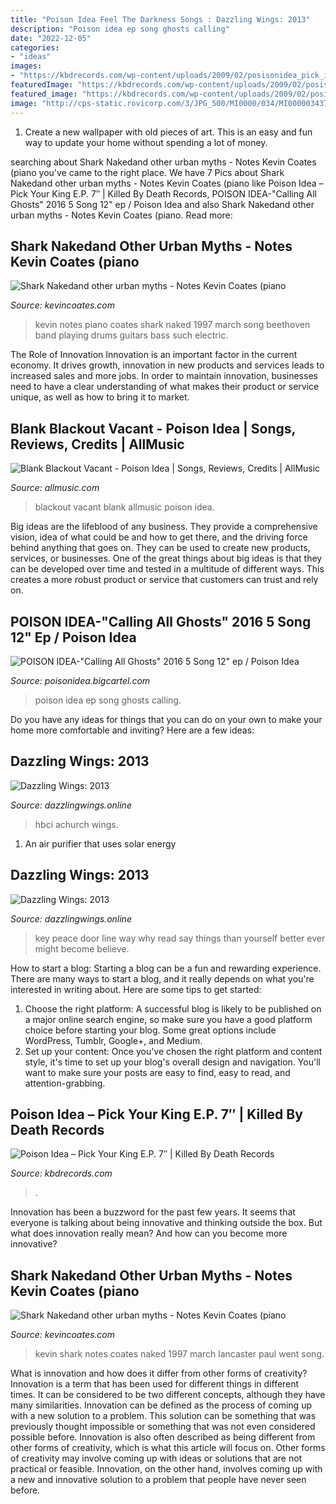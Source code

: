 ```yaml
---
title: "Poison Idea Feel The Darkness Songs : Dazzling Wings: 2013"
description: "Poison idea ep song ghosts calling"
date: "2022-12-05"
categories:
- "ideas"
images:
- "https://kbdrecords.com/wp-content/uploads/2009/02/posisonidea_pick_inside.jpg"
featuredImage: "https://kbdrecords.com/wp-content/uploads/2009/02/posisonidea_pick_inside.jpg"
featured_image: "https://kbdrecords.com/wp-content/uploads/2009/02/posisonidea_pick_inside.jpg"
image: "http://cps-static.rovicorp.com/3/JPG_500/MI0000/034/MI0000034371.jpg?partner=allrovi.com"
---
```



1. Create a new wallpaper with old pieces of art. This is an easy and fun way to update your home without spending a lot of money.

	

		
searching about Shark Nakedand other urban myths - Notes Kevin Coates (piano you've came to the right place. We have 7 Pics about Shark Nakedand other urban myths - Notes Kevin Coates (piano like Poison Idea – Pick Your King E.P. 7″ | Killed By Death Records, POISON IDEA-&quot;Calling All Ghosts&quot; 2016 5 Song 12&quot; ep / Poison Idea and also Shark Nakedand other urban myths - Notes Kevin Coates (piano. Read more:
		
    
## Shark Nakedand Other Urban Myths - Notes Kevin Coates (piano

<img loading=lazy src="http://kevincoates.com/Kevin_Coates/Notes_Shark_Naked_files/snb.jpg" onerror="this.onerror=null;this.src='https://tse2.mm.bing.net/th?id=OIP.PQUAWSYfC-xMGbcG_RSlRgAAAA&amp;pid=15.1';" alt="Shark Nakedand other urban myths - Notes Kevin Coates (piano">

_Source: kevincoates.com_

>kevin notes piano coates shark naked 1997 march song beethoven band playing drums guitars bass such electric. 

	

The Role of Innovation
Innovation is an important factor in the current economy. It drives growth, innovation in new products and services leads to increased sales and more jobs. In order to maintain innovation, businesses need to have a clear understanding of what makes their product or service unique, as well as how to bring it to market.

    
## Blank Blackout Vacant - Poison Idea | Songs, Reviews, Credits | AllMusic

<img loading=lazy src="http://cps-static.rovicorp.com/3/JPG_500/MI0000/034/MI0000034371.jpg?partner=allrovi.com" onerror="this.onerror=null;this.src='https://tse4.mm.bing.net/th?id=OIP.DI90KfyEqLnDaPOXOFADGgHaGR&amp;pid=15.1';" alt="Blank Blackout Vacant - Poison Idea | Songs, Reviews, Credits | AllMusic">

_Source: allmusic.com_

>blackout vacant blank allmusic poison idea. 

	

Big ideas are the lifeblood of any business. They provide a comprehensive vision, idea of what could be and how to get there, and the driving force behind anything that goes on. They can be used to create new products, services, or businesses. One of the great things about big ideas is that they can be developed over time and tested in a multitude of different ways. This creates a more robust product or service that customers can trust and rely on.

    
## POISON IDEA-&quot;Calling All Ghosts&quot; 2016 5 Song 12&quot; Ep / Poison Idea

<img loading=lazy src="https://assets.bigcartel.com/product_images/181078544/IMG_6967.jpg?auto=format&amp;fit=max&amp;h=1000&amp;w=1000" onerror="this.onerror=null;this.src='https://tse2.mm.bing.net/th?id=OIP.QmcNRAuNJC3tS-6iByzdvAHaJ4&amp;pid=15.1';" alt="POISON IDEA-&quot;Calling All Ghosts&quot; 2016 5 Song 12&quot; ep / Poison Idea">

_Source: poisonidea.bigcartel.com_

>poison idea ep song ghosts calling. 

	

Do you have any ideas for things that you can do on your own to make your home more comfortable and inviting? Here are a few ideas: 

    
## Dazzling Wings: 2013

<img loading=lazy src="http://4.bp.blogspot.com/-CNeqR6j8i6A/UmgmVFJFbII/AAAAAAAAAvk/P2_yRbPTPs8/s200/Overfull+trash+can+file0001248966677.jpg" onerror="this.onerror=null;this.src='https://tse1.mm.bing.net/th?id=OIP.1i_YcFmgODts2arKqzT1hwAAAA&amp;pid=15.1';" alt="Dazzling Wings: 2013">

_Source: dazzlingwings.online_

>hbci achurch wings. 

	

1. An air purifier that uses solar energy 

    
## Dazzling Wings: 2013

<img loading=lazy src="http://1.bp.blogspot.com/-pssZUf2uQpU/UpaySxFPPvI/AAAAAAAAAxE/wD-ivzb6M9E/s1600/Old+key+in+a+locked+door.JPG" onerror="this.onerror=null;this.src='https://tse2.mm.bing.net/th?id=OIP.lCdwBH5Rypyidef9CxSB2gHaHa&amp;pid=15.1';" alt="Dazzling Wings: 2013">

_Source: dazzlingwings.online_

>key peace door line way why read say things than yourself better ever might become believe. 

	

How to start a blog:
Starting a blog can be a fun and rewarding experience. There are many ways to start a blog, and it really depends on what you're interested in writing about. Here are some tips to get started: 
1. Choose the right platform: A successful blog is likely to be published on a major online search engine, so make sure you have a good platform choice before starting your blog. Some great options include WordPress, Tumblr, Google+, and Medium. 
2. Set up your content: Once you've chosen the right platform and content style, it's time to set up your blog's overall design and navigation. You'll want to make sure your posts are easy to find, easy to read, and attention-grabbing. 

    
## Poison Idea – Pick Your King E.P. 7″ | Killed By Death Records

<img loading=lazy src="https://kbdrecords.com/wp-content/uploads/2009/02/posisonidea_pick_inside.jpg" onerror="this.onerror=null;this.src='https://tse2.mm.bing.net/th?id=OIP.Z3K9eKqfI_QqyP17IUM3swHaMQ&amp;pid=15.1';" alt="Poison Idea – Pick Your King E.P. 7″ | Killed By Death Records">

_Source: kbdrecords.com_

>. 

	

Innovation has been a buzzword for the past few years. It seems that everyone is talking about being innovative and thinking outside the box. But what does innovation really mean? And how can you become more innovative?

    
## Shark Nakedand Other Urban Myths - Notes Kevin Coates (piano

<img loading=lazy src="http://kevincoates.com/Kevin_Coates/Notes_Shark_Naked_files/snf_1.jpg" onerror="this.onerror=null;this.src='https://tse2.mm.bing.net/th?id=OIP.FUVZcEG4ES7oObS1CgQveQAAAA&amp;pid=15.1';" alt="Shark Nakedand other urban myths - Notes Kevin Coates (piano">

_Source: kevincoates.com_

>kevin shark notes coates naked 1997 march lancaster paul went song. 

	

What is innovation and how does it differ from other forms of creativity?
Innovation is a term that has been used for different things in different times. It can be considered to be two different concepts, although they have many similarities. Innovation can be defined as the process of coming up with a new solution to a problem. This solution can be something that was previously thought impossible or something that was not even considered possible before. Innovation is also often described as being different from other forms of creativity, which is what this article will focus on. Other forms of creativity may involve coming up with ideas or solutions that are not practical or feasible. Innovation, on the other hand, involves coming up with a new and innovative solution to a problem that people have never seen before.

